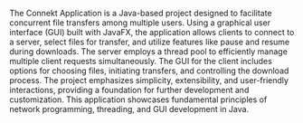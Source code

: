 The Connekt Application is a Java-based project designed to facilitate concurrent file transfers among multiple users. Using a graphical user interface (GUI) built with JavaFX, the application allows clients to connect to a server, select files for transfer, and utilize features like pause and resume during downloads. 
The server employs a thread pool to efficiently manage multiple client requests simultaneously. The GUI for the client includes options for choosing files, initiating transfers, and controlling the download process. 
The project emphasizes simplicity, extensibility, and user-friendly interactions, providing a foundation for further development and customization. This application showcases fundamental principles of network programming, threading, and GUI development in Java.

